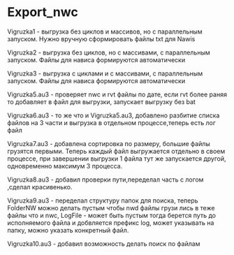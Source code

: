 # Export_nwc
Vigruzka1 - выгрузка без циклов и массивов, но с параллельным запуском. Нужно вручную сформировать файлы txt для Nawis

Vigruzka2 - выгрузка без циклов, но с массивами, с параллельным запуском. Файлы для нависа формируются автоматически

Vigruzka3 - выгрузка с циклами и с массивами, с параллельным запуском. Файлы для нависа формируются автоматически

Vigruzka5.au3 - проверяет nwc и rvt файлы по дате, если rvt более раняя то добавляет в файл для выгрузки, запускает выгрузку без bat

Vigruzka6.au3 - то же что и Vigruzka5.au3, добавлено разбитие списка файлов на 3 части и выгрузка в отдельном процессе,теперь есть лог файл

Vigruzka7.au3 - добавлена сортировка по размеру, большие файлы грузятся первыми. Теперь каждый файл выгружается отдельно в своем процессе, при завершении выгрузки 1 файла тут же запускается другой,  одновременно максимум 3 процесса.

Vigruzka8.au3 - добавил проверки пути,переделал часть с логом ,сделал красивенько.

Vigruzka9.au3 - переделал структуру папок для поиска, теперь FolderNW можно делать пустым чтобы nwd файлы грузи
лись в теже файлы что и nwc, LogFile - может быть пустым тогда берется путь до исполняемого файла и добвляется префикс log, может указывать на папку, можно указать конкретный файл.

Vigruzka10.au3 - добавил возможность делать поиск по файлам
